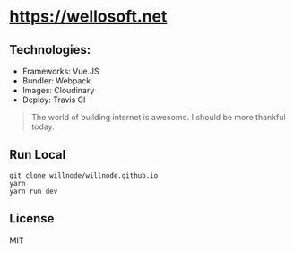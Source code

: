 # https://wellosoft.net

## Technologies:

+ Frameworks: Vue.JS
+ Bundler: Webpack
+ Images: Cloudinary
+ Deploy: Travis CI

> The world of building internet is awesome. I should be more thankful today.

## Run Local

```
git clone willnode/willnode.github.io
yarn
yarn run dev
```

## License

MIT
